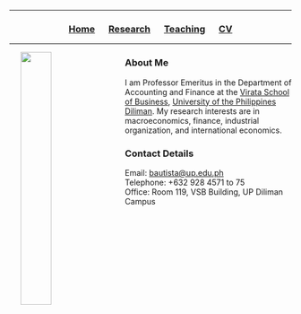 <hr>
  <h3> 
      <p align="center"> 
          <a href="https://ccbautista.github.io/">Home</a> &emsp;
          <a href="https://ccbautista.github.io/research">Research</a> &emsp; 
          <a href="https://ccbautista.github.io/teaching">Teaching</a> &emsp;
          <a href="https://ccbautista.github.io/CV">CV</a> 
      </p>
  </h3>
<hr>
   
<img src="https://ccbautista.github.io/ccbautista_pic.jpg" align="left" hspace="20" width="33%" height="34%"/> 

### About Me
I am Professor Emeritus in the Department of Accounting and Finance at the <a href="http://vsb.upd.edu.ph">Virata School of Business</a>, <a href="https://upd.edu.ph/">University of the Philippines Diliman</a>. My research interests are in macroeconomics, finance, industrial organization, and international economics.

### Contact Details
Email: <a href="mailto:bautista@up.edu.ph">bautista@up.edu.ph</a><br>
Telephone: +632 928 4571 to 75<br>
Office: Room 119, VSB Building, UP Diliman Campus
